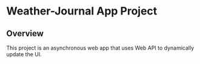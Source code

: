 # Weather-Journal App Project

## Overview
This project is an asynchronous web app that uses Web API to dynamically update the UI. 
